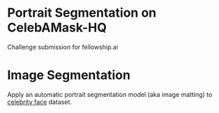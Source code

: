 # Portrait Segmentation on CelebAMask-HQ
Challenge submission for fellowship.ai 

# Image Segmentation
Apply an automatic portrait segmentation model (aka image matting) to [celebrity face](http://mmlab.ie.cuhk.edu.hk/projects/CelebA.html) dataset.
